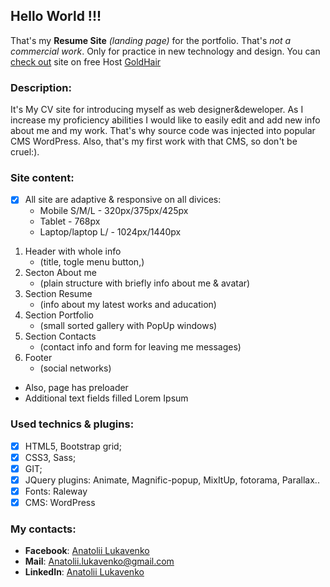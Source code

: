 ## Hello World !!! 
That's my **Resume Site** *(landing page)* for the portfolio. That's *not a commercial work*. 
Only for practice in new technology and design.
You can [check out](https://luancv.000webhostapp.com/) site on free Host [GoldHair](https://luancv.000webhostapp.com/)

### Description: 
It's My CV site for introducing myself as web designer&deweloper. As I increase my proficiency abilities I would like to easily edit and add new info about me and my work. That's why source code was injected into popular CMS WordPress. Also, that's my first work with that CMS, so don't be cruel:).

### Site content: 

- [x] All site are adaptive & responsive on all divices:
	- Mobile S/M/L - 320px/375px/425px
	- Tablet - 768px
	- Laptop/laptop L/ - 1024px/1440px
	
1. Header with whole info 
	- (title, togle menu button,)
2. Secton About me 
	- (plain structure with briefly info about me & avatar)
3. Section Resume 
	- (info about my latest works and aducation)
4. Section Portfolio
	- (small sorted gallery with PopUp windows)
5. Section Contacts  
	- (contact info and form for leaving me messages)
6. Footer  
	- (social networks)
* Also, page has preloader 
* Additional text fields filled Lorem Ipsum

### Used technics & plugins:
- [x] HTML5, Bootstrap grid;
- [x] CSS3, Sass; 
- [x] GIT;
- [x] JQuery plugins: Animate, Magnific-popup, MixItUp, fotorama, Parallax..
- [x] Fonts: Raleway
- [x] CMS: WordPress

### My contacts: 
- **Facebook**: [Anatolii Lukavenko](https://www.facebook.com/profile.php?id=100004768836692)
- **Mail**: Anatolii.lukavenko@gmail.com
- **LinkedIn**: [Anatolii Lukavenko](https://www.linkedin.com/in/anatolii-lukavenko/)


